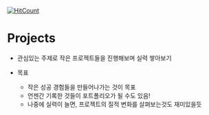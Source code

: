 [![HitCount](http://hits.dwyl.com/Sean-Parkk/Projects.svg)](http://hits.dwyl.com/Sean-Parkk/Projects)

# Projects
* 관심있는 주제로 작은 프로젝트들을 진행해보며 실력 쌓아보기
  
* 목표
  * 작은 성공 경험들을 만들어나가는 것이 목표
  * 언젠간 기록한 것들이 포트폴리오가 될 수도 있음!
  * 나중에 실력이 늘면, 프로젝트의 질적 변화를 살펴보는것도 재미있을듯
